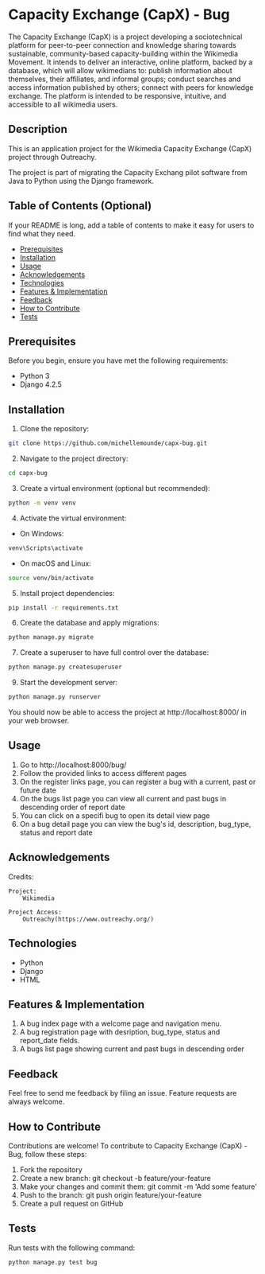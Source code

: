 # Capacity Exchange (CapX) - Bug

The Capacity Exchange (CapX) is a project developing a sociotechnical platform for peer-to-peer connection and knowledge sharing towards sustainable, community-based capacity-building within the Wikimedia Movement. It intends to deliver an interactive, online platform, backed by a database, which will allow wikimedians to: publish information about themselves, their affiliates, and informal groups; conduct searches and access information published by others; connect with peers for knowledge exchange. The platform is intended to be responsive, intuitive, and accessible to all wikimedia users.

## Description

This is an application project for the Wikimedia Capacity Exchange (CapX) project through Outreachy.

The project is part of migrating the Capacity Exchang pilot software from Java to Python using the Django framework.

## Table of Contents (Optional)

If your README is long, add a table of contents to make it easy for users to find what they need.

- [Prerequisites](#prerequisites)
- [Installation](#installation)
- [Usage](#usage)
- [Acknowledgements](#acknowledgements)
- [Technologies](#technologies)
- [Features & Implementation](#features--implementation)
- [Feedback](#feedback)
- [How to Contribute](#how-to-contribute)
- [Tests](#tests)

## Prerequisites

Before you begin, ensure you have met the following requirements:

- Python 3
- Django 4.2.5


## Installation

1. Clone the repository:
```bash
git clone https://github.com/michellemounde/capx-bug.git
```

2. Navigate to the project directory:
```bash
cd capx-bug
```

3. Create a virtual environment (optional but recommended):
```bash
python -m venv venv
```

4. Activate the virtual environment:
* On Windows:
```bash
venv\Scripts\activate
```
* On macOS and Linux:
```bash
source venv/bin/activate
```

5. Install project dependencies:
```bash
pip install -r requirements.txt
```

6. Create the database and apply migrations:
```bash
python manage.py migrate
```

7. Create a superuser to have full control over the database:
```bash
python manage.py createsuperuser
```

9. Start the development server:
```bash
python manage.py runserver
```

You should now be able to access the project at http://localhost:8000/ in your web browser.

## Usage

1. Go to http://localhost:8000/bug/
2. Follow the provided links to access different pages
3. On the register links page, you can register a bug with a current, past or future date
4. On the bugs list page you can view all current and past bugs in descending order of report date
5. You can click on a specifi bug to open its detail view page
6. On a bug detail page you can view the bug's id, description, bug_type, status and report date

## Acknowledgements

Credits:

	Project:
		Wikimedia

	Project Access:
		Outreachy(https://www.outreachy.org/)

## Technologies
- Python
- Django
- HTML

## Features & Implementation

1. A bug index page with a welcome page and navigation menu.
2. A bug registration page with desription, bug_type, status and report_date fields.
3. A bugs list page showing current and past bugs in descending order

## Feedback
Feel free to send me feedback by filing an issue. Feature requests are always welcome.

## How to Contribute

Contributions are welcome! To contribute to Capacity Exchange (CapX) - Bug, follow these steps:

1. Fork the repository
2. Create a new branch: git checkout -b feature/your-feature
3. Make your changes and commit them: git commit -m 'Add some feature'
4. Push to the branch: git push origin feature/your-feature
5. Create a pull request on GitHub

## Tests

Run tests with the following command:
```bash
python manage.py test bug
```
